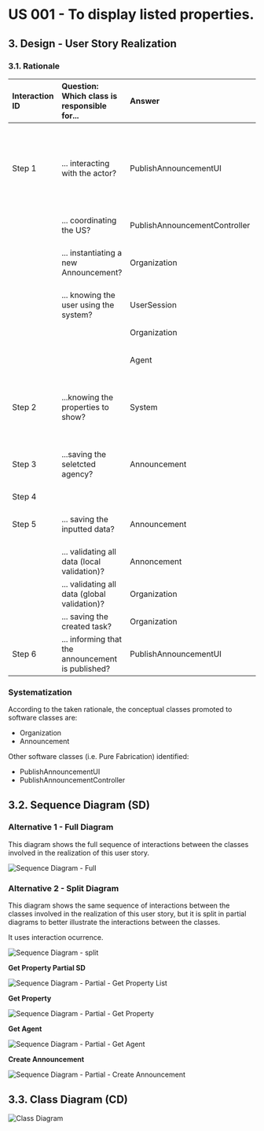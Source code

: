 # US 001 - To display listed properties.

## 3. Design - User Story Realization 

### 3.1. Rationale


| Interaction ID | Question: Which class is responsible for...        | Answer                        | Justification (with patterns)                                                                                 |
|:---------------|:---------------------------------------------------|:------------------------------|:--------------------------------------------------------------------------------------------------------------|
| Step 1  		     | 	... interacting with the actor?                   | PublishAnnouncementUI         | Pure Fabrication: there is no reason to assign this responsibility to any existing class in the Domain Model. |
| 			  		        | 	... coordinating the US?                          | PublishAnnouncementController | Controller                                                                                                    |
| 			  		        | 	... instantiating a new Announcement?             | Organization                  | Creator (Rule 1): in the DM Organization has a Announcement.                                                  |
| 			  		        | ... knowing the user using the system?             | UserSession                   | IE: cf. A&A component documentation.                                                                          |
| 			  		        | 							                                            | Organization                  | IE: knows/has its own Agents                                                                                  |
| 			  		        | 							                                            | Agent                         | IE: knows its own data (e.g. email)                                                                           |
| Step 2  		     | 	...knowing the properties to show? 						         | System                        | IE: IE: Properties are defined by the Owners, who sent a request to an Agent.                                 |
| Step 3 		      | 	...saving the seletcted agency?                 | Announcement                  | IE: object created in step 1 is classified in one Property.        |
| Step 4  		     | 	                                                  |                               |                                                                                                               |
| Step 5	        | 	... saving the inputted data?                     | Announcement                  | IE: objects created in step 1 has its own data.                                                               |
| 	              | 	... validating all data (local validation)?       | Annoncement                   | IE: owns its data.                                                                                            | 
| 			  		        | 	... validating all data (global validation)?      | Organization                  | IE: knows all its tasks.                                                                                      | 
| 			  		        | 	... saving the created task?                      | Organization                  | IE: owns all its tasks.                                                                                       | 
| Step 6  		     | 	... informing that the announcement is published? | PublishAnnouncementUI         | IE: is responsible for user interactions.                                                                     | 

### Systematization ##

According to the taken rationale, the conceptual classes promoted to software classes are: 

 * Organization
 * Announcement

Other software classes (i.e. Pure Fabrication) identified: 

 * PublishAnnouncementUI  
 * PublishAnnouncementController


## 3.2. Sequence Diagram (SD)

### Alternative 1 - Full Diagram

This diagram shows the full sequence of interactions between the classes involved in the realization of this user story.

![Sequence Diagram - Full](svg/us002-sequence-diagram-full.svg)

### Alternative 2 - Split Diagram

This diagram shows the same sequence of interactions between the classes involved in the realization of this user story, but it is split in partial diagrams to better illustrate the interactions between the classes.

It uses interaction ocurrence.

![Sequence Diagram - split](svg/us002-sequence-diagram-split.svg)

**Get Property Partial SD**

![Sequence Diagram - Partial - Get Property List](svg/us002-sequence-diagram-partial-get-agency-list.svg)

**Get Property**

![Sequence Diagram - Partial - Get Property](svg/us002-sequence-diagram-partial-get-agency.svg)

**Get Agent**

![Sequence Diagram - Partial - Get Agent](svg/us002-sequence-diagram-partial-get-agent.svg)

**Create Announcement**

![Sequence Diagram - Partial - Create Announcement](svg/us002-sequence-diagram-partial-create-announcement.svg)

## 3.3. Class Diagram (CD)

![Class Diagram](svg/us002-class-diagram.svg)